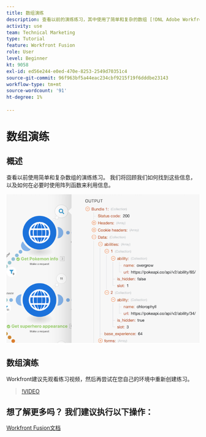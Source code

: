 ```yaml
---
title: 数组演练
description: 查看以前的演练练习，其中使用了简单和复杂的数组 [!DNL Adobe Workfront Fusion].
activity: use
team: Technical Marketing
type: Tutorial
feature: Workfront Fusion
role: User
level: Beginner
kt: 9058
exl-id: ed56e244-e0ed-470e-8253-2549d70351c4
source-git-commit: 96f963bf5a44eac234cbf9215f19f6dddbe23143
workflow-type: tm+mt
source-wordcount: '91'
ht-degree: 1%

---
```


# 数组演练

## 概述

查看以前使用简单和复杂数组的演练练习。 我们将回顾我们如何找到这些信息，以及如何在必要时使用阵列函数来利用信息。

![融合场景的图像](assets/final-functional-bits-and-bobs-1.png)

## 数组演练

Workfront建议先观看练习视频，然后再尝试在您自己的环境中重新创建练习。

>[!VIDEO](https://video.tv.adobe.com/v/335299/?quality=12)


## 想了解更多吗？ 我们建议执行以下操作：

[Workfront Fusion文档](https://experienceleague.adobe.com/docs/workfront/using/adobe-workfront-fusion/workfront-fusion-2.html?lang=en)
